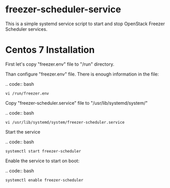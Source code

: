# freezer-scheduler-service
This is a simple systemd service script to start and stop OpenStack Freezer Scheduler services.

# Centos 7 Installation

First let's copy "freezer.env" file to "/run" directory.

Than configure "freezer.env" file. There is enough information in the file:

.. code:: bash

	vi /run/freezer.env
    
Copy "freezer-scheduler.service" file to "/usr/lib/systemd/system/"

.. code:: bash

	vi /usr/lib/systemd/system/freezer-scheduler.service
    
Start the service

.. code:: bash

	systemctl start freezer-scheduler
    
Enable the service to start on boot:

.. code:: bash

	systemctl enable freezer-scheduler